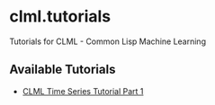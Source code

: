 # clml.tutorials
Tutorials for CLML - Common Lisp Machine Learning

## Available Tutorials
- [CLML Time Series Tutorial Part 1](https://github.com/mmaul/clml.tutorials/blob/master/CLML-Time-Series-Part-1.ipynb)
